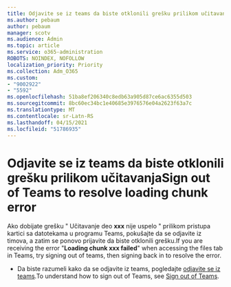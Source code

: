 ```yaml
---
title: Odjavite se iz teams da biste otklonili grešku prilikom učitavanja
ms.author: pebaum
author: pebaum
manager: scotv
ms.audience: Admin
ms.topic: article
ms.service: o365-administration
ROBOTS: NOINDEX, NOFOLLOW
localization_priority: Priority
ms.collection: Adm_O365
ms.custom:
- "9002922"
- "5592"
ms.openlocfilehash: 51ba8ef206340c8edb63a905d87ce6ac6355d503
ms.sourcegitcommit: 8bc60ec34bc1e40685e3976576e04a2623f63a7c
ms.translationtype: MT
ms.contentlocale: sr-Latn-RS
ms.lasthandoff: 04/15/2021
ms.locfileid: "51786935"
---
```

# <a name="sign-out-of-teams-to-resolve-loading-chunk-error"></a><span data-ttu-id="6fe74-102">Odjavite se iz teams da biste otklonili grešku prilikom učitavanja</span><span class="sxs-lookup"><span data-stu-id="6fe74-102">Sign out of Teams to resolve loading chunk error</span></span>

<span data-ttu-id="6fe74-103">Ako dobijate grešku " Učitavanje deo **xxx** nije uspelo " prilikom pristupa kartici sa datotekama u programu Teams, pokušajte da se odjavite iz timova, a zatim se ponovo prijavite da biste otklonili grešku.</span><span class="sxs-lookup"><span data-stu-id="6fe74-103">If you are receiving the error "**Loading chunk xxx failed**"  when accessing the files tab in Teams, try signing out of teams, then signing back in to resolve the error.</span></span>

- <span data-ttu-id="6fe74-104">Da biste razumeli kako da se odjavite iz teams, pogledajte [odjavite se iz teams](https://support.microsoft.com/en-ie/office/sign-out-of-teams-a6d76e69-e1dd-4bc4-8e5f-04ba48384487).</span><span class="sxs-lookup"><span data-stu-id="6fe74-104">To understand how to sign out of Teams, see [Sign out of Teams](https://support.microsoft.com/en-ie/office/sign-out-of-teams-a6d76e69-e1dd-4bc4-8e5f-04ba48384487).</span></span>
